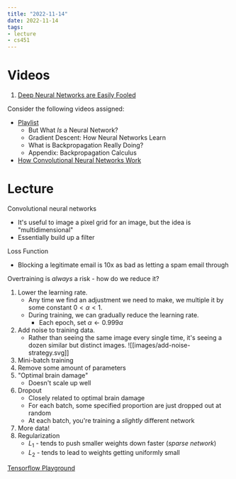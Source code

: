 ```yaml
---
title: "2022-11-14"
date: 2022-11-14
tags:
- lecture
- cs451
---
```


# Videos

1. [Deep Neural Networks are Easily Fooled](https://www.youtube.com/watch?v=M2IebCN9Ht4)

Consider the following videos assigned:
* [Playlist](https://www.youtube.com/watch?v=aircAruvnKk&list=PLZHQObOWTQDNU6R1_67000Dx_ZCJB-3pi)
	* But What *Is* a Neural Network?
	* Gradient Descent: How Neural Networks Learn
	* What is Backpropagation Really Doing?
	* Appendix: Backpropagation Calculus
* [How Convolutional Neural Networks Work](https://www.youtube.com/watch?v=FmpDIaiMIeA)

# Lecture

Convolutional neural networks
* It's useful to image a pixel grid for an image, but the idea is "multidimensional"
* Essentially build up a filter

Loss Function
* Blocking a legitimate email is 10x as bad as letting a spam email through

Overtraining is *always* a risk - how do we reduce it?
1. Lower the learning rate.
	* Any time we find an adjustment we need to make, we multiple it by some constant $0 < \alpha < 1$.
	* During training, we can gradually reduce the learning rate.
		* Each epoch, set $\alpha \gets 0.999\alpha$
2. Add noise to training data.
	* Rather than seeing the same image every single time, it's seeing a dozen similar but distinct images.
	  ![[images/add-noise-strategy.svg]]
3. Mini-batch training
4. Remove some amount of parameters
5. "Optimal brain damage"
	* Doesn't scale up well
6. Dropout
	* Closely related to optimal brain damage
	* For each batch, some specified proportion are just dropped out at random
	* At each batch, you're training a *slightly* different network
7. More data!
8. Regularization
	* $L_1$ - tends to push smaller weights down faster (*sparse network*)
	* $L_2$ - tends to lead to weights getting uniformly small

[Tensorflow Playground](https://playground.tensorflow.org)

